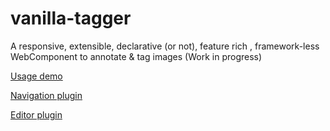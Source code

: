 # vanilla-tagger
A responsive, extensible, declarative (or not), feature rich , framework-less WebComponent to annotate &amp; tag images (Work in progress)

[Usage demo](https://gpizzimenti.github.io/vanilla-tagger/examples/webcomponent.html)

[Navigation plugin](https://gpizzimenti.github.io/vanilla-tagger/examples/navigation.html)

[Editor plugin](https://gpizzimenti.github.io/vanilla-tagger/examples/editor.html)
